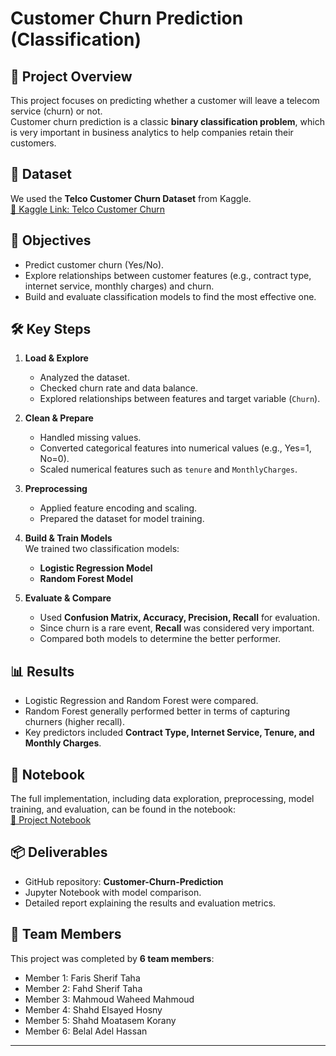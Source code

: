 # Customer Churn Prediction (Classification)

## 📌 Project Overview
This project focuses on predicting whether a customer will leave a telecom service (churn) or not.  
Customer churn prediction is a classic **binary classification problem**, which is very important in business analytics to help companies retain their customers.

## 📂 Dataset
We used the **Telco Customer Churn Dataset** from Kaggle.  
[🔗 Kaggle Link: Telco Customer Churn](https://www.kaggle.com/blastchar/telco-customer-churn)

## 🎯 Objectives
- Predict customer churn (Yes/No).  
- Explore relationships between customer features (e.g., contract type, internet service, monthly charges) and churn.  
- Build and evaluate classification models to find the most effective one.  

## 🛠️ Key Steps
1. **Load & Explore**  
   - Analyzed the dataset.  
   - Checked churn rate and data balance.  
   - Explored relationships between features and target variable (`Churn`).  

2. **Clean & Prepare**  
   - Handled missing values.  
   - Converted categorical features into numerical values (e.g., Yes=1, No=0).  
   - Scaled numerical features such as `tenure` and `MonthlyCharges`.  

3. **Preprocessing**  
   - Applied feature encoding and scaling.  
   - Prepared the dataset for model training.  

4. **Build & Train Models**  
   We trained two classification models:  
   - **Logistic Regression Model**  
   - **Random Forest Model**  

5. **Evaluate & Compare**  
   - Used **Confusion Matrix, Accuracy, Precision, Recall** for evaluation.  
   - Since churn is a rare event, **Recall** was considered very important.  
   - Compared both models to determine the better performer.  

## 📊 Results
- Logistic Regression and Random Forest were compared.  
- Random Forest generally performed better in terms of capturing churners (higher recall).  
- Key predictors included **Contract Type, Internet Service, Tenure, and Monthly Charges**.  

## 📓 Notebook
The full implementation, including data exploration, preprocessing, model training, and evaluation, can be found in the notebook:  
[🔗 Project Notebook](https://github.com/faris-alsherif/Customer-Churn-Prediction/blob/main/Project_Customer_Churn_Prediction.ipynb)

## 📦 Deliverables
- GitHub repository: **Customer-Churn-Prediction**  
- Jupyter Notebook with model comparison.  
- Detailed report explaining the results and evaluation metrics.  

## 👥 Team Members
This project was completed by **6 team members**:  

- Member 1: Faris Sherif Taha  
- Member 2: Fahd Sherif Taha
- Member 3: Mahmoud Waheed Mahmoud
- Member 4: Shahd Elsayed Hosny
- Member 5: Shahd Moatasem Korany
- Member 6: Belal Adel Hassan

---

